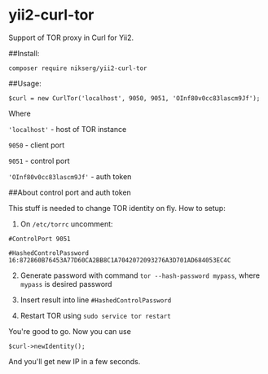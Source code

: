 # yii2-curl-tor
Support of TOR proxy in Curl for Yii2.

##Install:

`composer require nikserg/yii2-curl-tor`

##Usage:

`$curl = new CurlTor('localhost', 9050, 9051, 'OInf80v0cc83lascm9Jf');`

Where

`'localhost'` - host of TOR instance

`9050` - client port

`9051` - control port

`'OInf80v0cc83lascm9Jf'` - auth token

##About control port and auth token

This stuff is needed to change TOR identity on fly. How to setup:

1. On `/etc/torrc` uncomment:

`#ControlPort 9051`

`#HashedControlPassword 16:872860B76453A77D60CA2BB8C1A7042072093276A3D701AD684053EC4C`

2. Generate password with command `tor --hash-password mypass`, where `mypass` is desired password

3. Insert result into line `#HashedControlPassword`

4. Restart TOR using `sudo service tor restart`

You're good to go. Now you can use 

`$curl->newIdentity();`

And you'll get new IP in a few seconds.